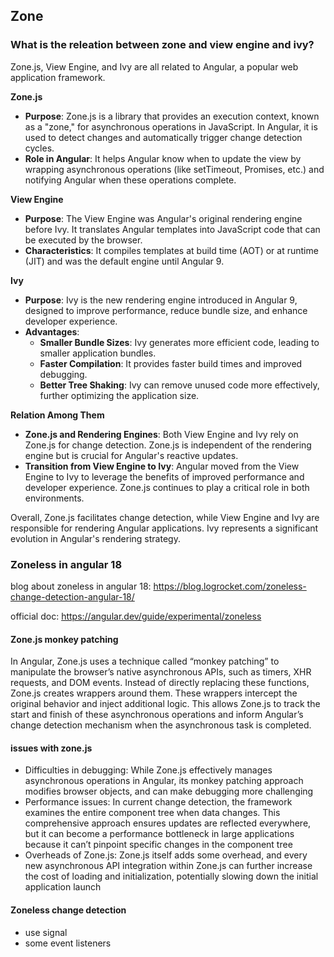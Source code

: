## Zone

### What is the releation between zone and view engine and ivy?

Zone.js, View Engine, and Ivy are all related to Angular, a popular web application framework.

**Zone.js**
- **Purpose**: Zone.js is a library that provides an execution context, known as a "zone," for asynchronous operations in JavaScript. In Angular, it is used to detect changes and automatically trigger change detection cycles.
- **Role in Angular**: It helps Angular know when to update the view by wrapping asynchronous operations (like setTimeout, Promises, etc.) and notifying Angular when these operations complete.

**View Engine**
- **Purpose**: The View Engine was Angular's original rendering engine before Ivy. It translates Angular templates into JavaScript code that can be executed by the browser.
- **Characteristics**: It compiles templates at build time (AOT) or at runtime (JIT) and was the default engine until Angular 9.

**Ivy**
- **Purpose**: Ivy is the new rendering engine introduced in Angular 9, designed to improve performance, reduce bundle size, and enhance developer experience.
- **Advantages**: 
  - **Smaller Bundle Sizes**: Ivy generates more efficient code, leading to smaller application bundles.
  - **Faster Compilation**: It provides faster build times and improved debugging.
  - **Better Tree Shaking**: Ivy can remove unused code more effectively, further optimizing the application size.
  
**Relation Among Them**
- **Zone.js and Rendering Engines**: Both View Engine and Ivy rely on Zone.js for change detection. Zone.js is independent of the rendering engine but is crucial for Angular's reactive updates.
- **Transition from View Engine to Ivy**: Angular moved from the View Engine to Ivy to leverage the benefits of improved performance and developer experience. Zone.js continues to play a critical role in both environments.

Overall, Zone.js facilitates change detection, while View Engine and Ivy are responsible for rendering Angular applications. Ivy represents a significant evolution in Angular's rendering strategy.

### Zoneless in angular 18

blog about zoneless in angular 18: https://blog.logrocket.com/zoneless-change-detection-angular-18/

official doc: https://angular.dev/guide/experimental/zoneless

#### Zone.js monkey patching

In Angular, Zone.js uses a technique called “monkey patching” to manipulate the browser’s native asynchronous APIs, such as timers, XHR requests, and DOM events. Instead of directly replacing these functions, Zone.js creates wrappers around them. These wrappers intercept the original behavior and inject additional logic. This allows Zone.js to track the start and finish of these asynchronous operations and inform Angular’s change detection mechanism when the asynchronous task is completed.

#### issues with zone.js

- Difficulties in debugging: While Zone.js effectively manages asynchronous operations in Angular, its monkey patching approach modifies browser objects, and can make debugging more challenging
- Performance issues: In current change detection, the framework examines the entire component tree when data changes. This comprehensive approach ensures updates are reflected everywhere, but it can become a performance bottleneck in large applications because it can’t pinpoint specific changes in the component tree
- Overheads of Zone.js: Zone.js itself adds some overhead, and every new asynchronous API integration within Zone.js can further increase the cost of loading and initialization, potentially slowing down the initial application launch

#### Zoneless change detection

- use signal 
- some event listeners

